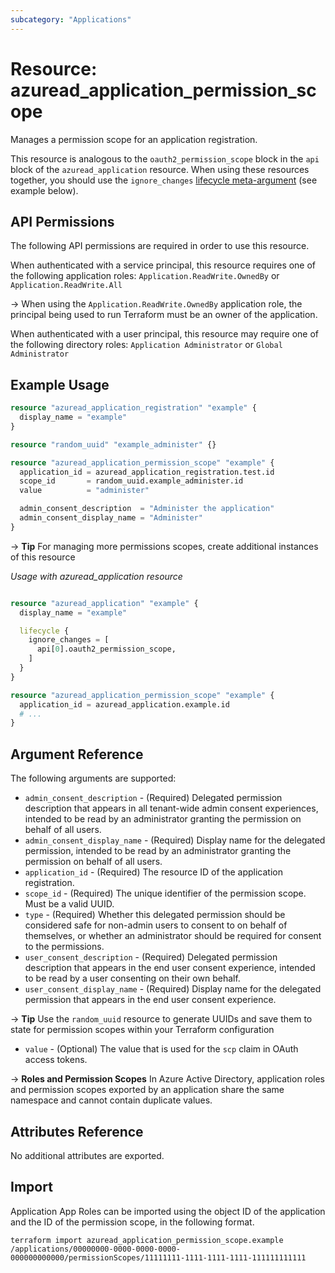 ```yaml
---
subcategory: "Applications"
---
```


# Resource: azuread_application_permission_scope

Manages a permission scope for an application registration.

This resource is analogous to the `oauth2_permission_scope` block in the `api` block of the  `azuread_application` resource. When using these resources together, you should use the `ignore_changes` [lifecycle meta-argument](https://developer.hashicorp.com/terraform/language/meta-arguments/lifecycle) (see example below).

## API Permissions

The following API permissions are required in order to use this resource.

When authenticated with a service principal, this resource requires one of the following application roles: `Application.ReadWrite.OwnedBy` or `Application.ReadWrite.All`

-> When using the `Application.ReadWrite.OwnedBy` application role, the principal being used to run Terraform must be an owner of the application.

When authenticated with a user principal, this resource may require one of the following directory roles: `Application Administrator` or `Global Administrator`

## Example Usage

```terraform
resource "azuread_application_registration" "example" {
  display_name = "example"
}

resource "random_uuid" "example_administer" {}

resource "azuread_application_permission_scope" "example" {
  application_id = azuread_application_registration.test.id
  scope_id       = random_uuid.example_administer.id
  value          = "administer"

  admin_consent_description  = "Administer the application"
  admin_consent_display_name = "Administer"
}
```

-> **Tip** For managing more permissions scopes, create additional instances of this resource

*Usage with azuread_application resource*

```terraform

resource "azuread_application" "example" {
  display_name = "example"

  lifecycle {
    ignore_changes = [
      api[0].oauth2_permission_scope,
    ]
  }
}

resource "azuread_application_permission_scope" "example" {
  application_id = azuread_application.example.id
  # ...
}
```

## Argument Reference

The following arguments are supported:

* `admin_consent_description` - (Required) Delegated permission description that appears in all tenant-wide admin consent experiences, intended to be read by an administrator granting the permission on behalf of all users.
* `admin_consent_display_name` - (Required) Display name for the delegated permission, intended to be read by an administrator granting the permission on behalf of all users.
* `application_id` - (Required) The resource ID of the application registration.
* `scope_id` - (Required) The unique identifier of the permission scope. Must be a valid UUID.
* `type` - (Required) Whether this delegated permission should be considered safe for non-admin users to consent to on behalf of themselves, or whether an administrator should be required for consent to the permissions.
* `user_consent_description` - (Required) Delegated permission description that appears in the end user consent experience, intended to be read by a user consenting on their own behalf.
* `user_consent_display_name` - (Required) Display name for the delegated permission that appears in the end user consent experience.

-> **Tip** Use the `random_uuid` resource to generate UUIDs and save them to state for permission scopes within your Terraform configuration

* `value` - (Optional) The value that is used for the `scp` claim in OAuth access tokens.

-> **Roles and Permission Scopes** In Azure Active Directory, application roles and permission scopes exported by an application share the same namespace and cannot contain duplicate values.

## Attributes Reference

No additional attributes are exported.

## Import

Application App Roles can be imported using the object ID of the application and the ID of the permission scope, in the following format.

```shell
terraform import azuread_application_permission_scope.example /applications/00000000-0000-0000-0000-000000000000/permissionScopes/11111111-1111-1111-1111-111111111111
```

